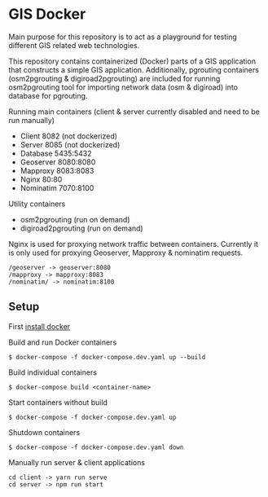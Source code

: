 # GIS Docker

Main purpose for this repository is to act as a playground for testing different GIS related web technologies.

This repository contains containerized (Docker) parts of a GIS application that constructs a simple GIS application. 
Additionally, pgrouting containers (osm2pgrouting & digiroad2pgrouting) are included for running osm2pgrouting tool for importing network data (osm & digiroad) into database for pgrouting.

Running main containers (client & server currently disabled and need to be run manually)

- Client 8082 (not dockerized)
- Server 8085 (not dockerized)
- Database 5435:5432
- Geoserver 8080:8080
- Mapproxy 8083:8083
- Nginx 80:80
- Nominatim 7070:8100

Utility containers

- osm2pgrouting (run on demand)
- digiroad2pgrouting (run on demand)

Nginx is used for proxying network traffic between containers. Currently it is only used for proxying Geoserver, Mapproxy & nominatim requests.

```
/geoserver -> geoserver:8080
/mapproxy -> mapproxy:8083
/nominatim/ -> nominatim:8100
```

## Setup

First [install docker](https://docs.docker.com/compose/install/)

Build and run Docker containers

```
$ docker-compose -f docker-compose.dev.yaml up --build
```

Build individual containers

```
$ docker-compose build <container-name>
```

Start containers without build

```
$ docker-compose -f docker-compose.dev.yaml up
```

Shutdown containers

```
$ docker-compose -f docker-compose.dev.yaml down
```

Manually run server & client applications

```
cd client -> yarn run serve
cd server -> npm run start
```
